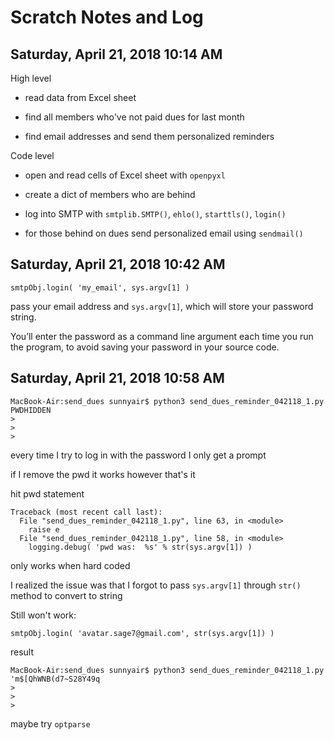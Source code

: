 # Scratch Notes and Log

## Saturday, April 21, 2018 10:14 AM

High level

* read data from Excel sheet

* find all members who've not paid dues for last month

* find email addresses and send them personalized reminders

Code level

* open and read cells of Excel sheet with `openpyxl`

* create a dict of members who are behind

* log into SMTP with `smtplib.SMTP()`, `ehlo()`, `starttls()`, `login()`

* for those behind on dues send personalized email using `sendmail()`

## Saturday, April 21, 2018 10:42 AM

	smtpObj.login( 'my_email', sys.argv[1] )

pass your email address and `sys.argv[1]`, which will store your password string. 

You’ll enter the password as a command line argument each time you run the program, to avoid saving your password in your source code.

## Saturday, April 21, 2018 10:58 AM

	MacBook-Air:send_dues sunnyair$ python3 send_dues_reminder_042118_1.py PWDHIDDEN
	>
	>
	>

every time I try to log in with the password I only get a prompt

if I remove the pwd it works however that's it

hit pwd statement

	Traceback (most recent call last):
	  File "send_dues_reminder_042118_1.py", line 63, in <module>
	    raise e
	  File "send_dues_reminder_042118_1.py", line 58, in <module>
	    logging.debug( 'pwd was:  %s' % str(sys.argv[1]) )

only works when hard coded

I realized the issue was that I forgot to pass `sys.argv[1]` through `str()` method to convert to string

Still won't work:

	smtpObj.login( 'avatar.sage7@gmail.com', str(sys.argv[1]) )

result

	MacBook-Air:send_dues sunnyair$ python3 send_dues_reminder_042118_1.py 'm$[QhWNB(d7~S28Y49q
	>
	>
	>

maybe try `optparse`

